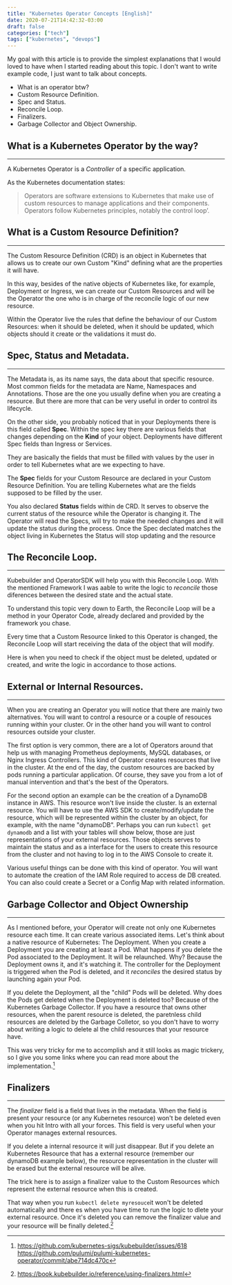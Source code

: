 ```yaml
---
title: "Kubernetes Operator Concepts [English]"
date: 2020-07-21T14:42:32-03:00
draft: false
categories: ["tech"]
tags: ["kubernetes", "devops"]
---
```


My goal with this article is to provide the simplest explanations that I would loved to have when I started reading about this topic. I don't want to write example code, I just want to talk about concepts. 

- What is an operator btw?
- Custom Resource Definition.
- Spec and Status.
- Reconcile Loop. 
- Finalizers.
- Garbage Collector and Object Ownership.


## What is a Kubernetes Operator by the way?
---
A Kubernetes Operator is a _Controller_ of a specific application.

As the Kubernetes documentation states:

>Operators are software extensions to Kubernetes that make use of custom resources to manage applications and their components. Operators follow Kubernetes principles, notably the control loop’.

## What is a Custom Resource Definition?
---
The Custom Resource Definition (CRD) is an object in Kubernetes that allows us to create our own Custom "Kind" defining what are the properties it will have.

In this way, besides of the native objects of Kubernetes like, for exampĺe, Deployment or Ingress, we can create our Custom Resources and will be the Operator the one who is in charge of the reconcile logic of our new resource.

Within the Operator live the rules that define the behaviour of our Custom Resources: when it should be deleted, when it should be updated, which objects should it create or the validations it must do.

## Spec, Status and Metadata. 
---
The Metadata is, as its name says, the data about that specific resource. Most common fields for the metadata are  Name, Namespaces and Annotations. Those are the one you usually define when you are creating a resource. But there are more that can be very useful in order to control its lifecycle.

On the other side, you probably noticed that in your Deployments there is this field called **Spec**. Within the spec key there are various fields that changes depending on the **Kind** of your object. Deployments have different Spec fields than Ingress or Services. 

They are basically the fields that must be filled with values by the user in order to tell Kubernetes what are we expecting to have. 

The **Spec** fields for your Custom Resource are declared in your Custom Resource Definition. You are telling Kubernetes what are the fields supposed to be filled by the user.

You also declared **Status** fields within de CRD. It serves to observe the current status of the resource while the Operator is changing it. The Operator will read the Specs, will try to make the needed changes and it will update the status during the process. Once the Spec declated matches the object living in Kubernetes the Status will stop updating and the resource

## The Reconcile Loop.
---
Kubebuilder and OperatorSDK will help you with this Reconcile Loop. With the mentioned Framework I was aable to write the logic to *reconcile* those diferences between the desired state and the actual state.

To understand this topic very down to Earth, the Reconcile Loop will be a method in your Operator Code, already declared and provided by the framework you chase. 

Every time that a Custom Resource linked to this Operator is changed, the Reconcile Loop will start receiving the data of the object that will modify. 

Here is when you need to check if the object must be deleted, updated or created, and write the logic in accordance to those actions.

## External or Internal Resources.
---
When you are creating an Operator you will notice that there are mainly two alternatives. You will want to control a resource or a couple of resouces running within your cluster. Or in the other hand you will want to control resources outside your cluster.

The first option is very common, there are a lot of Operators around that help us with managing Prometheus deployments, MySQL databases, or Nginx Ingress Controllers. This kind of Operator creates resources that live in the cluster. At the end of the day, the custom resources are backed by pods running a particular application. Of course, they save you from a lot of manual intervention and that's the best of the Operators.

For the second option an example can be the creation of a DynamoDB instance in AWS. This resource won't live inside the cluster. Is an external resource. You will have to use the AWS SDK to create/modify/update the resource, which will be represented within the cluster by an object, for example, with the name "dynamoDB". Perhaps you can run `kubectl get dynamodb` and a list with your tables will show below, those are just representations of your external resources. Those objects serves to maintain the status and as a interface for the users to create this resource from the cluster and not having to log in to the AWS Console to create it.

Various useful things can be done with this kind of operator. You will want to automate the creation of the IAM Role required to access de DB created. You can also could create a Secret or a Config Map with related information. 

## Garbage Collector and Object Ownership
---
As I mentioned before, your Operator will create not only one Kubernetes resource each time. It can create various associated items. 
Let's think about a native resource of Kubernetes: The Deployment. When you create a Deployment you are creating at least a Pod. What happens if you delete the Pod associated to the Deployment. It will be relaunched. Why? Because the Deployment owns it, and it's watching it. The controller for the Deployment is triggered when the Pod is deleted, and it *reconciles* the desired status by launching again your Pod.

If you delete the Deployment, all the "child" Pods will be deleted. Why does the Pods get deleted when the Deployment is deleted too? Because of the Kubernetes Garbage Collector. If you have a resource that owns other resources, when the parent resource is deleted, the paretnless child resources are deleted by the Garbage Colletor, so you don't have to worry about writing a logic to delete al the child resources that your resource have.

This was very tricky for me to accomplish and it still looks as magic trickery, so I give you some links where you can read more about the implementation.[^1]




## Finalizers
--- 
The _finalizer_ field is a field that lives in the metadata. When the field is present your resource (or any Kubernetes resource) won't be deleted even when you hit Intro with all your forces. This field is very useful when your Operator manages external resources.

If you delete a internal resource it will just disappear. But if you delete an Kubernetes Resource that has a external resource (remember our dynamoDB example below), the resource representation in the cluster will be erased but the external resource will be alive. 

The trick here is to assign a finalizer value to the Custom Resources which represent the external resource when this is created.

That way when you run `kubectl delete myresouce`it won't be deleted automatically and there es when you have time to run the logic to dlete your external resource. Once it's deleted you can remove the finalizer value and your resource will be finally deleted.[^2]


[^1]: https://github.com/kubernetes-sigs/kubebuilder/issues/618 https://github.com/pulumi/pulumi-kubernetes-operator/commit/abe714dc470c

[^2]: https://book.kubebuilder.io/reference/using-finalizers.html



